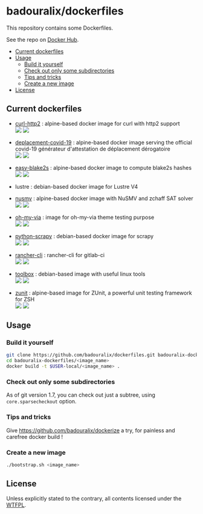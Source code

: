 # badouralix/dockerfiles

This repository contains some Dockerfiles.

See the repo on [Docker Hub](https://hub.docker.com/u/badouralix/).

- [Current dockerfiles](#current-dockerfiles)
- [Usage](#usage)
  - [Build it yourself](#build-it-yourself)
  - [Check out only some subdirectories](#check-out-only-some-subdirectories)
  - [Tips and tricks](#tips-and-tricks)
  - [Create a new image](#create-a-new-image)
- [License](#license)

## Current dockerfiles

- [curl-http2](https://hub.docker.com/r/badouralix/curl-http2/) : alpine-based docker image for curl with http2 support \
[![](https://images.microbadger.com/badges/version/badouralix/curl-http2.svg)](https://microbadger.com/images/badouralix/curl-http2 "Get your own version badge on microbadger.com")
[![](https://images.microbadger.com/badges/image/badouralix/curl-http2.svg)](https://microbadger.com/images/badouralix/curl-http2 "Get your own image badge on microbadger.com")

- [deplacement-covid-19](https://hub.docker.com/r/badouralix/deplacement-covid-19/) : alpine-based docker image serving the official covid-19 générateur d'attestation de déplacement dérogatoire \
[![](https://images.microbadger.com/badges/version/badouralix/deplacement-covid-19.svg)](https://microbadger.com/images/badouralix/deplacement-covid-19 "Get your own version badge on microbadger.com") [![](https://images.microbadger.com/badges/image/badouralix/deplacement-covid-19.svg)](https://microbadger.com/images/badouralix/deplacement-covid-19 "Get your own image badge on microbadger.com")

- [easy-blake2s](https://hub.docker.com/r/badouralix/easy-blake2s/) : alpine-based docker image to compute blake2s hashes \
[![](https://images.microbadger.com/badges/version/badouralix/easy-blake2s.svg)](https://microbadger.com/images/badouralix/easy-blake2s "Get your own version badge on microbadger.com")
[![](https://images.microbadger.com/badges/image/badouralix/easy-blake2s.svg)](https://microbadger.com/images/badouralix/easy-blake2s "Get your own image badge on microbadger.com")

- lustre : debian-based docker image for Lustre V4

- [nusmv](https://hub.docker.com/r/badouralix/curl-http2/) : alpine-based docker image with NuSMV and zchaff SAT solver \
[![](https://images.microbadger.com/badges/version/badouralix/nusmv.svg)](https://microbadger.com/images/badouralix/nusmv "Get your own version badge on microbadger.com")
[![](https://images.microbadger.com/badges/image/badouralix/nusmv.svg)](https://microbadger.com/images/badouralix/nusmv "Get your own image badge on microbadger.com")

- [oh-my-via](https://hub.docker.com/r/badouralix/oh-my-via/) : image for oh-my-via theme testing purpose \
[![](https://images.microbadger.com/badges/version/badouralix/oh-my-via.svg)](https://microbadger.com/images/badouralix/oh-my-via "Get your own version badge on microbadger.com")
[![](https://images.microbadger.com/badges/image/badouralix/oh-my-via.svg)](https://microbadger.com/images/badouralix/oh-my-via "Get your own image badge on microbadger.com")

- [python-scrapy](https://hub.docker.com/r/badouralix/python-scrapy/) : debian-based docker image for scrapy \
[![](https://images.microbadger.com/badges/version/badouralix/python-scrapy.svg)](https://microbadger.com/images/badouralix/python-scrapy "Get your own version badge on microbadger.com")
[![](https://images.microbadger.com/badges/image/badouralix/python-scrapy.svg)](https://microbadger.com/images/badouralix/python-scrapy "Get your own image badge on microbadger.com")

- [rancher-cli](https://hub.docker.com/r/badouralix/rancher-cli/) : rancher-cli for gitlab-ci \
[![](https://images.microbadger.com/badges/version/badouralix/rancher-cli.svg)](https://microbadger.com/images/badouralix/rancher-cli "Get your own version badge on microbadger.com")
[![](https://images.microbadger.com/badges/image/badouralix/rancher-cli.svg)](https://microbadger.com/images/badouralix/rancher-cli "Get your own image badge on microbadger.com")

- [toolbox](https://hub.docker.com/r/badouralix/toolbox/) : debian-based image with useful linux tools \
[![](https://images.microbadger.com/badges/version/badouralix/toolbox.svg)](https://microbadger.com/images/badouralix/toolbox "Get your own version badge on microbadger.com")
[![](https://images.microbadger.com/badges/image/badouralix/toolbox.svg)](https://microbadger.com/images/badouralix/toolbox "Get your own image badge on microbadger.com")

- [zunit](https://hub.docker.com/r/badouralix/zunit/) : alpine-based image for ZUnit, a powerful unit testing framework for ZSH \
[![](https://images.microbadger.com/badges/version/badouralix/zunit.svg)](https://microbadger.com/images/badouralix/zunit "Get your own version badge on microbadger.com")
[![](https://images.microbadger.com/badges/image/badouralix/zunit.svg)](https://microbadger.com/images/badouralix/zunit "Get your own image badge on microbadger.com")

## Usage

### Build it yourself

```bash
git clone https://github.com/badouralix/dockerfiles.git badouralix-dockerfiles
cd badouralix-dockerfiles/<image_name>
docker build -t $USER-local/<image_name> .
```

### Check out only some subdirectories

As of git version 1.7, you can check out just a subtree, using `core.sparsecheckout` option.

### Tips and tricks

Give <https://github.com/badouralix/dockerize> a try, for painless and carefree docker build !

### Create a new image

```bash
./bootstrap.sh <image_name>
```

## License

Unless explicitly stated to the contrary, all contents licensed under the [WTFPL](LICENSE).
